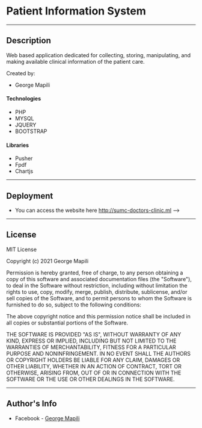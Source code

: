 # Patient Information System

---

## Description

Web based application dedicated for collecting, storing, manipulating, and making available clinical information of the patient care.

Created by:

- George Mapili

#### Technologies

- PHP
- MYSQL
- JQUERY
- BOOTSTRAP

#### Libraries

- Pusher
- Fpdf
- Chartjs

---

## Deployment

- You can access the website here http://sumc-doctors-clinic.ml -->

---

## License

MIT License

Copyright (c) 2021 George Mapili

Permission is hereby granted, free of charge, to any person obtaining a copy
of this software and associated documentation files (the "Software"), to deal
in the Software without restriction, including without limitation the rights
to use, copy, modify, merge, publish, distribute, sublicense, and/or sell
copies of the Software, and to permit persons to whom the Software is
furnished to do so, subject to the following conditions:

The above copyright notice and this permission notice shall be included in all
copies or substantial portions of the Software.

THE SOFTWARE IS PROVIDED "AS IS", WITHOUT WARRANTY OF ANY KIND, EXPRESS OR
IMPLIED, INCLUDING BUT NOT LIMITED TO THE WARRANTIES OF MERCHANTABILITY,
FITNESS FOR A PARTICULAR PURPOSE AND NONINFRINGEMENT. IN NO EVENT SHALL THE
AUTHORS OR COPYRIGHT HOLDERS BE LIABLE FOR ANY CLAIM, DAMAGES OR OTHER
LIABILITY, WHETHER IN AN ACTION OF CONTRACT, TORT OR OTHERWISE, ARISING FROM,
OUT OF OR IN CONNECTION WITH THE SOFTWARE OR THE USE OR OTHER DEALINGS IN THE
SOFTWARE.

---

## Author's Info

- Facebook - [George Mapili](https://www.facebook.com/geo.malik.75839/)
